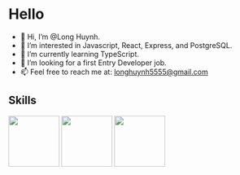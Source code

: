 # Hello
- 👋 Hi, I’m @Long Huynh.
- 👀 I’m interested in Javascript, React, Express, and PostgreSQL.
- 🌱 I’m currently learning TypeScript.
- 💞️ I’m looking for a first Entry Developer job.
- 📫 Feel free to reach me at: longhuynh5555@gmail.com

## Skills
<img src='https://raw.github.com/voodootikigod/logo.js/master/beerjs/beerjs.png' width='100'/> <img src='https://w7.pngwing.com/pngs/18/497/png-transparent-black-and-blue-atom-icon-screenshot-react-javascript-responsive-web-design-github-angularjs-github-logo-electric-blue-signage.png' width='100'/> <img src='https://e7.pngegg.com/pngimages/540/810/png-clipart-node-js-javascript-npm-computer-icons-web-application-others-miscellaneous-text.png' width='100'/>


<!---
kuzjt93/kuzjt93 is a ✨ special ✨ repository because its `README.md` (this file) appears on your GitHub profile.
You can click the Preview link to take a look at your changes.
--->
